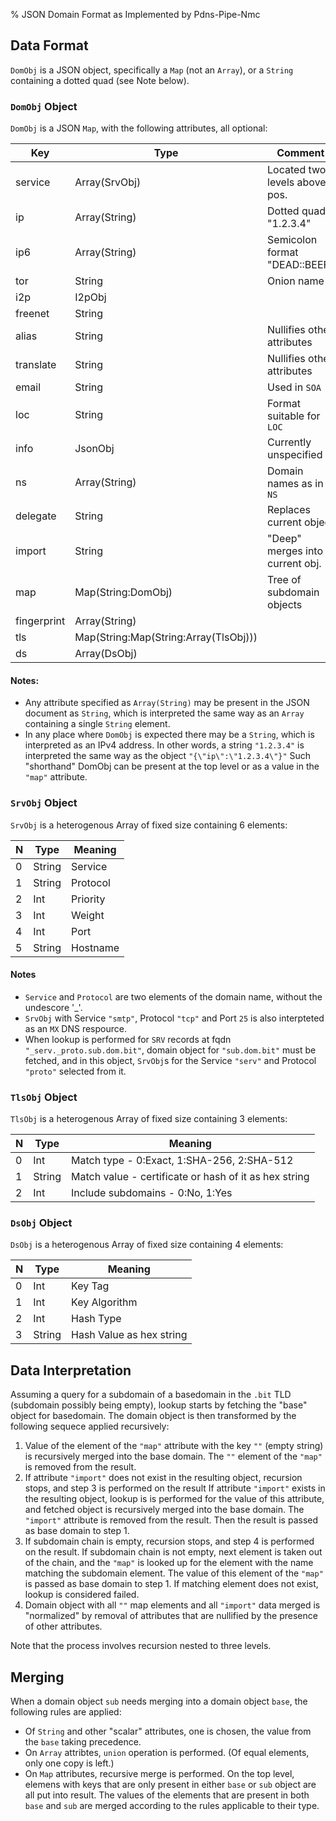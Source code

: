 % JSON Domain Format as Implemented by Pdns-Pipe-Nmc

## Data Format

`DomObj` is a JSON object, specifically a `Map` (not an `Array`), or a
`String` containing a dotted quad (see Note below).

### `DomObj` Object

`DomObj` is a JSON `Map`, with the following attributes, all optional:

| Key         | Type                                  | Comment                         |
|-------------|---------------------------------------|---------------------------------|
| service     | Array(SrvObj)                         | Located two levels above pos.   |
| ip          | Array(String)                         | Dotted quad "1.2.3.4"           |
| ip6         | Array(String)                         | Semicolon format "DEAD::BEEF"   |
| tor         | String                                | Onion name                      |
| i2p         | I2pObj                                |                                 |
| freenet     | String                                |                                 |
| alias       | String                                | Nullifies other attributes      |
| translate   | String                                | Nullifies other attributes      |
| email       | String                                | Used in `SOA`                   |
| loc         | String                                | Format suitable for `LOC`       |
| info        | JsonObj                               | Currently unspecified           |
| ns          | Array(String)                         | Domain names as in `NS`         |
| delegate    | String                                | Replaces current object         |
| import      | String                                | "Deep" merges into current obj. |
| map         | Map(String:DomObj)                    | Tree of subdomain objects       |
| fingerprint | Array(String)                         |                                 |
| tls         | Map(String:Map(String:Array(TlsObj))) |                                 |
| ds          | Array(DsObj)                          |                                 |

#### Notes:

* Any attribute specified as `Array(String)` may be present in the
  JSON document as `String`, which is interpreted the same way as
  an `Array` containing a single `String` element.
* In any place where `DomObj` is expected there may be a `String`, which
  is interpreted as an IPv4 address. In other words, a string `"1.2.3.4"`
  is interpreted the same way as the object `"{\"ip\":\"1.2.3.4\"}"`
  Such "shorthand" DomObj can be present at the top level or as a value
  in the `"map"` attribute.

### `SrvObj` Object

`SrvObj` is a heterogenous Array of fixed size containing 6 elements:

| N | Type   | Meaning  |
|---|--------|----------|
| 0 | String | Service  |
| 1 | String | Protocol |
| 2 | Int    | Priority |
| 3 | Int    | Weight   |
| 4 | Int    | Port     |
| 5 | String | Hostname |

#### Notes

* `Service` and `Protocol` are two elements of the domain name, without
  the undescore '_'.
* `SrvObj` with Service `"smtp"`, Protocol `"tcp"` and Port `25` is also
  interpteted as an `MX` DNS respource.
* When lookup is performed for `SRV` records at fqdn
  `"_serv._proto.sub.dom.bit"`, domain object for `"sub.dom.bit"` must be
  fetched, and in this object, `SrvObj`s for the Service `"serv"` and
  Protocol `"proto"` selected from it.

### `TlsObj` Object

`TlsObj` is a heterogenous Array of fixed size containing 3 elements:

| N | Type   | Meaning                                               |
|---|--------|-------------------------------------------------------|
| 0 | Int    | Match type - 0:Exact, 1:SHA-256, 2:SHA-512            |
| 1 | String | Match value - certificate or hash of it as hex string |
| 2 | Int    | Include subdomains - 0:No, 1:Yes                      |

### `DsObj` Object

`DsObj` is a heterogenous Array of fixed size containing 4 elements:

| N | Type   | Meaning                  |
|---|--------|--------------------------|
| 0 | Int    | Key Tag                  |
| 1 | Int    | Key Algorithm            |
| 2 | Int    | Hash Type                |
| 3 | String | Hash Value as hex string |

## Data Interpretation

Assuming a query for a subdomain of a basedomain in the `.bit` TLD
(subdomain possibly being empty), lookup starts by fetching the
"base" object for basedomain. The domain object is then transformed
by the following sequece applied recursively:

1. Value of the element of the `"map"` attribute with the key `""`
   (empty string) is recursively merged into the base domain. The
   `""` element of the `"map"` is removed from the result.
2. If attribute `"import"` does not exist in the resulting object,
   recursion stops, and step 3 is performed on the result
   If attribute `"import"` exists in the resulting object, lookup is
   is performed for the value of this attribute, and fetched object
   is recursively merged into the base domain. The `"import"` attribute
   is removed from the result. Then the result is passed as base
   domain to step 1.
3. If subdomain chain is empty, recursion stops, and step 4 is
   performed on the result. If subdomain chain is not empty, next
   element is taken out of the chain, and the `"map"` is looked
   up for the element with the name matching the subdomain element.
   The value of this element of the `"map"` is passed as base domain
   to step 1. If matching element does not exist, lookup is considered
   failed.
4. Domain object with all `""` map elements and all `"import"` data
   merged is "normalized" by removal of attributes that are nullified
   by the presence of other attributes.

Note that the process involves recursion nested to three levels.

## Merging

When a domain object `sub` needs merging into a domain object `base`,
the following rules are applied:

* Of `String` and other "scalar" attributes, one is chosen, the value
  from the `base` taking precedence.
* On `Array` attribtes, `union` operation is performed. (Of equal
  elements, only one copy is left.)
* On `Map` attributes, recursive merge is performed. On the top level,
  elemens with keys that are only present in either `base` or `sub`
  object are all put into result. The values of the elements that are
  present in both `base` and `sub` are merged according to the rules
  applicable to their type.

